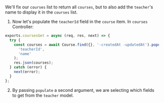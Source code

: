 We'll fix our `courses` list to return all `courses`, but to also add the `teacher`'s name to display it in the `courses` list.

1. Now let's populate the `teacherId` field in the `course` item. In `courses` Controller:

```js
exports.coursesGet = async (req, res, next) => {
  try {
    const courses = await Course.find({}, '-createdAt -updatedAt').populate(
      'teacherId',
      'name'
    );
    res.json(courses);
  } catch (error) {
    next(error);
  }
};
```

2. By passing `populate` a second argument, we are selecting which fields to get from the `teacher` model.
